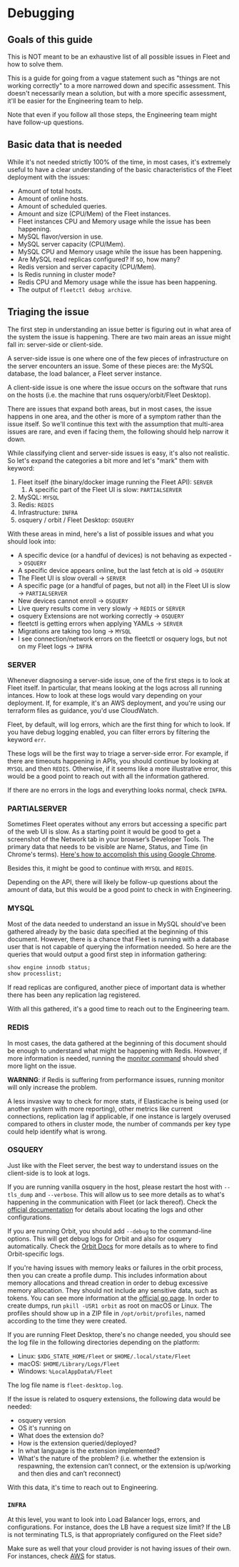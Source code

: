 # Debugging

## Goals of this guide

This is NOT meant to be an exhaustive list of all possible issues in Fleet and how to solve them.

This is a guide for going from a vague statement such as "things are not working correctly" to a more narrowed down and 
specific assessment. This doesn't necessarily mean a solution, but with a more specific assessment, it'll be easier for 
the Engineering team to help.

Note that even if you follow all those steps, the Engineering team might have follow-up questions.

## Basic data that is needed

While it's not needed strictly 100% of the time, in most cases, it's extremely useful to have a clear understanding of 
the basic characteristics of the Fleet deployment with the issues:

- Amount of total hosts.
- Amount of online hosts.
- Amount of scheduled queries.
- Amount and size (CPU/Mem) of the Fleet instances.
- Fleet instances CPU and Memory usage while the issue has been happening.
- MySQL flavor/version in use.
- MySQL server capacity (CPU/Mem).
- MySQL CPU and Memory usage while the issue has been happening.
- Are MySQL read replicas configured? If so, how many?
- Redis version and server capacity (CPU/Mem).
- Is Redis running in cluster mode?
- Redis CPU and Memory usage while the issue has been happening.
- The output of `fleetctl debug archive`.

## Triaging the issue

The first step in understanding an issue better is figuring out in what area of the system the issue is happening. There 
are two main areas an issue might fall in: server-side or client-side.

A server-side issue is one where one of the few pieces of infrastructure on the server encounters an issue. Some of 
these pieces are: the MySQL database, the load balancer, a Fleet server instance.

A client-side issue is one where the issue occurs on the software that runs on the hosts (i.e. the machine that runs 
osquery/orbit/Fleet Desktop).

There are issues that expand both areas, but in most cases, the issue happens in one area, and the other is more of a 
symptom rather than the issue itself. So we'll continue this text with the assumption that multi-area issues are rare, 
and even if facing them, the following should help narrow it down.  

While classifying client and server-side issues is easy, it's also not realistic. So let's expand the 
categories a bit more and let's "mark" them with keyword:

1. Fleet itself (the binary/docker image running the Fleet API): `SERVER`
   1. A specific part of the Fleet UI is slow: `PARTIALSERVER`
2. MySQL: `MYSQL`
3. Redis: `REDIS`
4. Infrastructure: `INFRA`
5. osquery / orbit / Fleet Desktop: `OSQUERY`

With these areas in mind, here's a list of possible issues and what you should look into:

- A specific device (or a handful of devices) is not behaving as expected -> `OSQUERY`
- A specific device appears online, but the last fetch at is old -> `OSQUERY`
- The Fleet UI is slow overall -> `SERVER`
- A specific page (or a handful of pages, but not all) in the Fleet UI is slow -> `PARTIALSERVER`
- New devices cannot enroll -> `OSQUERY`
- Live query results come in very slowly -> `REDIS` or `SERVER`
- osquery Extensions are not working correctly -> `OSQUERY`
- fleetctl is getting errors when applying YAMLs -> `SERVER` 
- Migrations are taking too long -> `MYSQL`
- I see connection/network errors on the fleetctl or osquery logs, but not on my Fleet logs -> `INFRA`

### SERVER

Whenever diagnosing a server-side issue, one of the first steps is to look at Fleet itself. In particular, that means 
looking at the logs across all running intances. How to look at these logs would vary depending on your 
deployment. If, for example, it's an AWS deployment, and you're using our terraform files as guidance, you'd use 
CloudWatch.

Fleet, by default, will log errors, which are the first thing for which to look. If you have debug logging enabled, you can 
filter errors by filtering the keyword `err`.

These logs will be the first way to triage a server-side error. For example, if there are timeouts happening in APIs, 
you should continue by looking at `MYSQL` and then `REDIS`. Otherwise, if it seems like a more illustrative error, this 
would be a good point to reach out with all the information gathered.

If there are no errors in the logs and everything looks normal, check `INFRA`.

### PARTIALSERVER

Sometimes Fleet operates without any errors but accessing a specific part of the web UI is slow. As a starting point it
would be good to get a screenshot of the Network tab in your browser’s Developer Tools. The primary data that needs to 
be visible are Name, Status, and Time (in Chrome's terms). 
[Here's how to accomplish this using Google Chrome](https://developer.chrome.com/docs/devtools/network/).

Besides this, it might be good to continue with `MYSQL` and `REDIS`.

Depending on the API, there will likely be follow-up questions about the amount of data, but this would be a good point to 
check in with Engineering.

### MYSQL

Most of the data needed to understand an issue in MySQL should've been gathered already by the basic data specified at 
the beginning of this document. However, there is a chance that Fleet is running with a database user that is not 
capable of querying the information needed. So here are the queries that would output a good first step in information
gathering:

```sql
show engine innodb status;
show processlist;
```

If read replicas are configured, another piece of important data is whether there has been any replication lag 
registered.

With all this gathered, it's a good time to reach out to the Engineering team.

### REDIS

In most cases, the data gathered at the beginning of this document should be enough to understand what might be 
happening with Redis. However, if more information is needed, running the 
[monitor command](https://redis.io/commands/monitor/) should shed more light on the issue.

**WARNING**: if Redis is suffering from performance issues, running monitor will only increase the problem.

A less invasive way to check for more stats, if Elasticache is being used (or another system with more reporting), other 
metrics like current connections, replication lag if applicable, if one instance is largely overused compared to others 
in cluster mode, the number of commands per key type could help identify what is wrong.

### OSQUERY

Just like with the Fleet server, the best way to understand issues on the client-side is to look at logs.

If you are running vanilla osquery in the host, please restart the host with `--tls_dump` and `--verbose`. This will 
allow us to see more details as to what's happening in the communication with Fleet (or lack thereof). Check the 
[official documentation](https://osquery.readthedocs.io/en/stable/deployment/logging/) for details about locating 
the logs and other configurations.

If you are running Orbit, you should add `--debug` to the command-line options. This will get debug logs for Orbit and 
also for osquery automatically. Check the [Orbit Docs](https://github.com/fleetdm/fleet/blob/main/docs/using-fleet/orbit#logs) 
for more details as to where to find Orbit-specific logs.

If you're having issues with memory leaks or failures in the orbit process, then you can create a profile dump.
This includes information about memory allocations and thread creation in order to debug excessive memory allocation.
They should not include any sensitive data, such as tokens. You can see more information at the [official go page](https://go.dev/doc/diagnostics#profiling).
In order to create dumps, run `pkill -USR1 orbit` as root on macOS or Linux. The profiles should show up in a ZIP
file in `/opt/orbit/profiles`, named according to the time they were created.

If you are running Fleet Desktop, there's no change needed, you should see the log file in the following directories 
depending on the platform:

- Linux: `$XDG_STATE_HOME/Fleet` or `$HOME/.local/state/Fleet`
- macOS: `$HOME/Library/Logs/Fleet`
- Windows: `%LocalAppData%/Fleet`

The log file name is `fleet-desktop.log`.

If the issue is related to osquery extensions, the following data would be needed:

- osquery version
- OS it's running on
- What does the extension do?
- How is the extension queried/deployed?
- In what language is the extension implemented?
- What's the nature of the problem? (i.e. whether the extension is respawning, the extension can’t connect, 
or the extension is up/working and then dies and can’t reconnect)

With this data, it's time to reach out to Engineering.

### `INFRA`

At this level, you want to look into Load Balancer logs, errors, and configurations. For instance, does the LB 
have a request size limit? If the LB is not terminating TLS, is that appropriately configured on the Fleet side?

Make sure as well that your cloud provider is not having issues of their own. For instances, check
[AWS](https://health.aws.amazon.com/health/status) for status.

<meta name="pageOrderInSection"  value="600">
